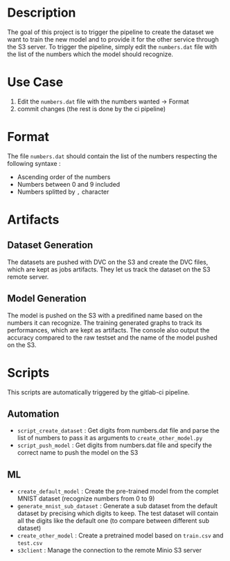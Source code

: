 # Description
The goal of this project is to trigger the pipeline to create the dataset we want to train the new model and to provide it for the other service through the S3 server. To trigger the pipeline, simply edit the `numbers.dat` file with the list of the numbers which the model should recognize.

# Use Case
1. Edit the `numbers.dat` file with the numbers wanted -> Format
2. commit changes (the rest is done by the ci pipeline)

# Format
The file `numbers.dat` should contain the list of the numbers respecting the following syntaxe :
- Ascending order of the numbers
- Numbers between 0 and 9 included
- Numbers splitted by `,` character

# Artifacts
## Dataset Generation
The datasets are pushed with DVC on the S3 and create the DVC files, which are kept as jobs artifacts. They let us track the dataset on the S3 remote server.

## Model Generation
The model is pushed on the S3 with a predifined name based on the numbers it can recognize. The training generated graphs to track its performances, which are kept as artifacts. The console also output the accuracy compared to the raw testset and the name of the model pushed on the S3.

# Scripts
This scripts are automatically triggered by the gitlab-ci pipeline.

## Automation
- `script_create_dataset` : Get digits from numbers.dat file and parse the list of numbers to pass it as arguments to `create_other_model.py`
- `script_push_model` : Get digits from numbers.dat file and specify the correct name to push the model on the S3
## ML
- `create_default_model` : Create the pre-trained model from the complet MNIST dataset (recognize numbers from 0 to 9)
- `generate_mnist_sub_dataset` : Generate a sub dataset from the default dataset by precising which digits to keep. The test dataset will contain all the digits like the default one (to compare between different sub dataset)
- `create_other_model` : Create a pretrained model based on `train.csv` and `test.csv`
- `s3client` : Manage the connection to the remote Minio S3 server
